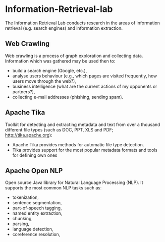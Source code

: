 # Information-Retrieval-lab
The Information Retrieval Lab conducts research in the areas of information retrieval (e.g. search engines) and information extraction.

## Web Crawling
Web crawling is a process of graph exploration and collecting data. Information which was gathered may be used then to:
* build a search engine (Google, etc.),
* analyse users behaviour (e.g., which pages are visited frequently, how users move
through the web?),
* business intelligence (what are the current actions of my opponents or partners?),
* collecting e-mail addresses (phishing, sending spam).

## Apache Tika
Toolkit for detecting and extracting metadata and text from over a thousand different file types (such as DOC, PPT, XLS and PDF; http://tika.apache.org):
* Apache Tika provides methods for automatic file type detection.
* Tika provides support for the most popular metadata formats and tools for defining own
ones

## Apache Open NLP
Open source Java library for Natural Language Processing (NLP). It supports the most common NLP tasks such as:
* tokenization,
* sentence segmentation,
* part-of-speech tagging,
* named entity extraction,
* chunking,
* parsing,
* language detection,
* coreference resolution,
